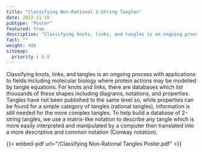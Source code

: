 ```yaml
---
title: "Classifying Non-Rational 2-String Tangles"
date: 2022-11-10
pubtype: "Poster"
featured: true
description: "Classifying knots, links, and tangles is an ongoing process with applications to fields including molecular biology where protein actions may be modelled by tangle equations. For knots and links, there are databases which list thousands of these shapes including diagrams, notations, and properties. Tangles have not been published to the same level so, while properties can be found for a simple category of tangles (rational tangles), information is still needed for the more complex tangles. To help build a database of 2-string tangles, we use a matrix-like notation to describe any tangle which is more easily interpreted and manipulated by a computer then translated into a more descriptive and common notation (Conway notation)."
fact: ""
weight: 400
sitemap:
  priority : 0.8
---
```

Classifying knots, links, and tangles is an ongoing process with applications to fields including molecular biology where protein actions may be modelled by tangle equations. For knots and links, there are databases which list thousands of these shapes including diagrams, notations, and properties. Tangles have not been published to the same level so, while properties can be found for a simple category of tangles (rational tangles), information is still needed for the more complex tangles. To help build a database of 2-string tangles, we use a matrix-like notation to describe any tangle which is more easily interpreted and manipulated by a computer then translated into a more descriptive and common notation (Conway notation).

{{< embed-pdf url="/Classifying Non-Rational Tangles Poster.pdf" >}}

